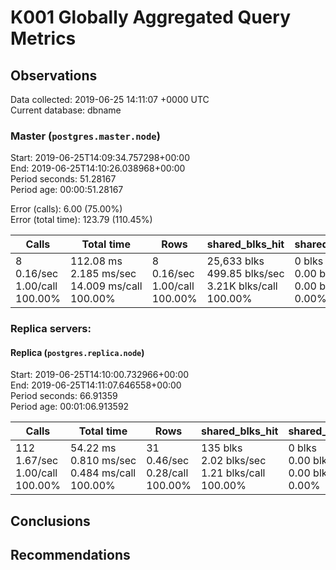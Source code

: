 # K001 Globally Aggregated Query Metrics

## Observations ##
Data collected: 2019-06-25 14:11:07 +0000 UTC  
Current database: dbname  



### Master (`postgres.master.node`) ###
Start: 2019-06-25T14:09:34.757298+00:00  
End: 2019-06-25T14:10:26.038968+00:00  
Period seconds: 51.28167  
Period age: 00:00:51.28167  

Error (calls): 6.00 (75.00%)  
Error (total time): 123.79 (110.45%)

| Calls | Total&nbsp;time | Rows | shared_blks_hit | shared_blks_read | shared_blks_dirtied | shared_blks_written | blk_read_time | blk_write_time | kcache_reads | kcache_writes | kcache_user_time_ms | kcache_system_time |
|-------|------------|------|-----------------|------------------|---------------------|---------------------|---------------|----------------|--------------|---------------|---------------------|--------------------|
|8<br/>0.16/sec<br/>1.00/call<br/>100.00% |112.08&nbsp;ms<br/>2.185&nbsp;ms/sec<br/>14.009&nbsp;ms/call<br/>100.00% |8<br/>0.16/sec<br/>1.00/call<br/>100.00% |25,633&nbsp;blks<br/>499.85&nbsp;blks/sec<br/>3.21K&nbsp;blks/call<br/>100.00% |0&nbsp;blks<br/>0.00&nbsp;blks/sec<br/>0.00&nbsp;blks/call<br/>0.00% |0&nbsp;blks<br/>0.00&nbsp;blks/sec<br/>0.00&nbsp;blks/call<br/>0.00% |0&nbsp;blks<br/>0.00&nbsp;blks/sec<br/>0.00&nbsp;blks/call<br/>0.00% |0.00&nbsp;ms<br/>0.000&nbsp;ms/sec<br/>0.000&nbsp;ms/call<br/>0.00% |0.00&nbsp;ms<br/>0.000&nbsp;ms/sec<br/>0.000&nbsp;ms/call<br/>0.00% |0.00&nbsp;bytes<br/>0.00&nbsp;bytes/sec<br/>0.00&nbsp;bytes/call<br/>0.00% |0.00&nbsp;bytes<br/>0.00&nbsp;bytes/sec<br/>0.00&nbsp;bytes/call<br/>0.00% |0.00&nbsp;ms<br/>0.000&nbsp;ms/sec<br/>0.000&nbsp;ms/call<br/>0.00% |0.00&nbsp;ms<br/>0.000&nbsp;ms/sec<br/>0.000&nbsp;ms/call<br/>0.00%|




### Replica servers: ###

#### Replica (`postgres.replica.node`) ####

Start: 2019-06-25T14:10:00.732966+00:00  
End: 2019-06-25T14:11:07.646558+00:00  
Period seconds: 66.91359  
Period age: 00:01:06.913592  

| Calls | Total&nbsp;time | Rows | shared_blks_hit | shared_blks_read | shared_blks_dirtied | shared_blks_written | blk_read_time | blk_write_time | kcache_reads | kcache_writes | kcache_user_time_ms | kcache_system_time |
|-------|------------|------|-----------------|------------------|---------------------|---------------------|---------------|----------------|--------------|---------------|---------------------|--------------------|
|112<br/>1.67/sec<br/>1.00/call<br/>100.00% |54.22&nbsp;ms<br/>0.810&nbsp;ms/sec<br/>0.484&nbsp;ms/call<br/>100.00% |31<br/>0.46/sec<br/>0.28/call<br/>100.00% |135&nbsp;blks<br/>2.02&nbsp;blks/sec<br/>1.21&nbsp;blks/call<br/>100.00% |0&nbsp;blks<br/>0.00&nbsp;blks/sec<br/>0.00&nbsp;blks/call<br/>0.00% |0&nbsp;blks<br/>0.00&nbsp;blks/sec<br/>0.00&nbsp;blks/call<br/>0.00% |0&nbsp;blks<br/>0.00&nbsp;blks/sec<br/>0.00&nbsp;blks/call<br/>0.00% |0.00&nbsp;ms<br/>0.000&nbsp;ms/sec<br/>0.000&nbsp;ms/call<br/>0.00% |0.00&nbsp;ms<br/>0.000&nbsp;ms/sec<br/>0.000&nbsp;ms/call<br/>0.00% |0.00&nbsp;bytes<br/>0.00&nbsp;bytes/sec<br/>0.00&nbsp;bytes/call<br/>0.00% |0.00&nbsp;bytes<br/>0.00&nbsp;bytes/sec<br/>0.00&nbsp;bytes/call<br/>0.00% |0.00&nbsp;ms<br/>0.000&nbsp;ms/sec<br/>0.000&nbsp;ms/call<br/>0.00% |0.00&nbsp;ms<br/>0.000&nbsp;ms/sec<br/>0.000&nbsp;ms/call<br/>0.00%|


## Conclusions ##


## Recommendations ##

